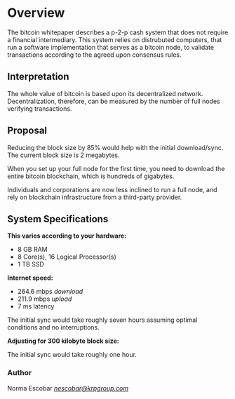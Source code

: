 # Overview

The bitcoin whitepaper describes a p-2-p cash system that does not require a financial intermediary. This system relies on distrubuted computers, that run a software implementation that serves as a bitcoin node, to validate transactions according to the agreed upon consensus rules.

## Interpretation

The whole value of bitcoin is based upon its decentralized network. Decentralization, therefore, can be measured by the number of full nodes verifying transactions.

## Proposal

Reducing the block size by 85% would help with the initial download/sync. The current block size is 2 megabytes.

When you set up your full node for the first time, you need to download the entire bitcoin blockchain, which is hundreds of gigabytes.

Individuals and corporations are now less inclined to run a full node, and rely on blockchain infrastructure from a third-party provider.

## System Specifications

**This varies according to your hardware:**

- 8 GB RAM
- 8 Core(s), 16 Logical Processor(s)
- 1 TB SSD

**Internet speed:**

- 264.6 mbps *download*
- 211.9 mbps *upload*
- 7 ms latency

The initial sync would take roughly seven hours assuming optimal conditions and no interruptions.

**Adjusting for 300 kilobyte block size:**

The initial sync would take roughly one hour.

### Author

Norma Escobar
*nescobar@krpgroup.com*
